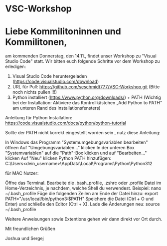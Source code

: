 # VSC-Workshop

# Liebe Kommilitoninnen und Kommilitonen,

am kommenden Donnerstag, den 14.11., findet unser Workshop zu "Visual Studio Code" statt.
Wir bitten euch folgende Schritte vor dem Workshop zu erledigen:

1. Visual Studio Code heruntergeladen (https://code.visualstudio.com/download)
2. URL für Pull: https://github.com/seschmidt777/VSC-Workshop.git (Bitte noch nichts pullen !!!)
3. Python installiert (https://www.python.org/downloads/) + PATH (Wichtig bei der Installation: Aktiviere das Kontrollkästchen „Add Python to PATH“ am unteren Rand des Installationsfensters)

Anleitung für Python Installation: https://code.visualstudio.com/docs/python/python-tutorial

Sollte der PATH nicht korrekt eingestellt worden sein , nutz diese Anleitung:

In Windows das Programm "Systemumgebungsvariablen bearbeiten" öffnen
Auf "Umgebungsvariablen..." klicken
In der unteren Box "Systemvariablen" auf die "Path"-Box klicken und auf "Bearbeiten..." klicken
Auf "Neu" klicken
Python PATH hinzufügen: C:\Users<dein_username>\AppData\Local\Programs\Python\Python312

für MAC Nutzer:

Öffne das Terminal.
Bearbeite die .bash_profile, .zshrc oder .profile Datei im Home-Verzeichnis, je nachdem, welche Shell du verwendest. Beispiel: nano ~/.bash_profile
Füge die folgenden Zeilen am Ende der Datei hinzu: export PATH="/usr/local/bin/python3:$PATH"
Speichere die Datei (Ctrl + O und Enter) und schließe den Editor (Ctrl + X).
Lade die Änderungen neu: source ~/.bash_profile


Weitere Anweisungen sowie Extentions gehen wir dann direkt vor Ort durch. 



Mit freundlichen Grüßen

Joshua und Sergej
